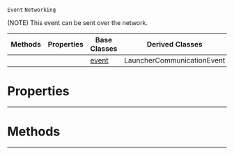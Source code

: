  `Event` `Networking`



(NOTE) This event can be sent over the network.

|Methods|Properties|Base Classes|Derived Classes|
|---|---|---|---|
| | |[event](event.md)|LauncherCommunicationEvent|


 #  Properties


---  
 #  Methods


---  
 

 